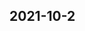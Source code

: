 
## 2021-10-2

### [<title>XGBoost GPU Support for Macbook - XGBoost</title>](https://discuss.xgboost.ai/t/xgboost-gpu-support-for-macbook/2479/3)

### [<title>XGBoost GPU Support for Macbook - XGBoost</title>](https://discuss.xgboost.ai/t/xgboost-gpu-support-for-macbook/2479/2)

### [<title>Is there a parameter that measures the quality of a split in cross validation in XGBoost? - RFC - XGBoost</title>](https://discuss.xgboost.ai/t/is-there-a-parameter-that-measures-the-quality-of-a-split-in-cross-validation-in-xgboost/2481/1)